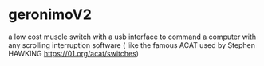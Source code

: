 # geronimoV2
  a low cost muscle switch with a usb interface to command a computer with any scrolling interruption software ( like the famous ACAT used by Stephen HAWKING https://01.org/acat/switches)
